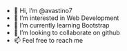 - 👋 Hi, I’m @avastino7
- 👀 I’m interested in Web Development
- 🌱 I’m currently learning Bootstrap
- 💞️ I’m looking to collaborate on github
- 📫 Feel free to reach me

<!---
avastino7/avastino7 is a ✨ special ✨ repository because its `README.md` (this file) appears on your GitHub profile.
You can click the Preview link to take a look at your changes.
--->
